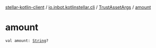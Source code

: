 [stellar-kotlin-client](../../index.md) / [io.inbot.kotlinstellar.cli](../index.md) / [TrustAssetArgs](index.md) / [amount](./amount.md)

# amount

`val amount: `[`String`](https://kotlinlang.org/api/latest/jvm/stdlib/kotlin/-string/index.html)`?`